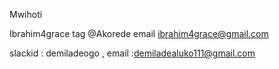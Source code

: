 Mwihoti


Ibrahim4grace tag @Akorede email ibrahim4grace@gmail.com

slackid : demiladeogo , email :demiladealuko111@gmail.com
